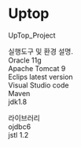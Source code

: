 # Uptop
UpTop_Project

실행도구 및 환경 설명.<br>
Oracle 11g <br>
Apache Tomcat 9<br>
Eclips latest version<br>
Visual Studio code<br>
Maven<br>
jdk1.8<br>

라이브러리<br>
ojdbc6<br>
jstl 1.2<br>


